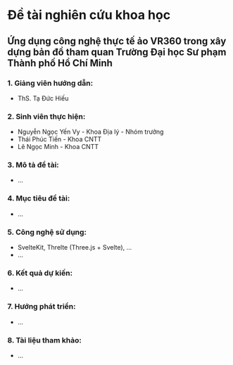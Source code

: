 # Đề tài nghiên cứu khoa học
## Ứng dụng công nghệ thực tế ảo VR360 trong xây dựng bản đồ tham quan Trường Đại học Sư phạm Thành phố Hồ Chí Minh

### 1. Giảng viên hướng dẫn:
- ThS. Tạ Đức Hiếu

### 2. Sinh viên thực hiện:
- Nguyễn Ngọc Yến Vy - Khoa Địa lý - Nhóm trưởng
- Thái Phúc Tiến - Khoa CNTT
- Lê Ngọc Minh - Khoa CNTT

### 3. Mô tả đề tài:
- ...

### 4. Mục tiêu đề tài:
- ...

### 5. Công nghệ sử dụng:
- SvelteKit, Threlte (Three.js + Svelte), ...
- ...

### 6. Kết quả dự kiến:
- ...

### 7. Hướng phát triển:
- ...

### 8. Tài liệu tham khảo:
- ...
